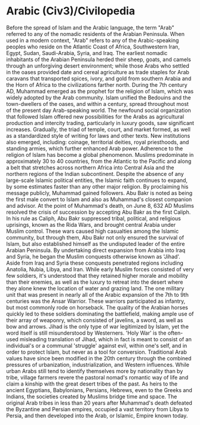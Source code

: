 # Arabic (Civ3)/Civilopedia

 
Before the spread of Islam and the Arabic language, the term "Arab" referred to any of the nomadic residents of the Arabian Peninsula. When used in a modern context, "Arab" refers to any of the Arabic-speaking peoples who reside on the Atlantic Coast of Africa, Southwestern Iran, Egypt, Sudan, Saudi-Arabia, Syria, and Iraq. The earliest nomadic inhabitants of the Arabian Peninsula herded their sheep, goats, and camels through an unforgiving desert environment; while those Arabs who settled in the oases provided date and cereal agriculture as trade staples for Arab caravans that transported spices, ivory, and gold from southern Arabia and the Horn of Africa to the civilizations farther north.
During the 7th century AD, Muhammad emerged as the prophet for the religion of Islam, which was widely adopted by the Arab community. Islam unified the Bedouins and the town-dwellers of the oases, and within a century, spread throughout most of the present day Arab-speaking world. The newfound social organization that followed Islam offered new possibilities for the Arabs as agricultural production and intercity trading, particularly in luxury goods, saw significant increases. Gradually, the triad of temple, court, and market formed, as well as a standardized style of writing for laws and other texts. New institutions also emerged, including: coinage, territorial deities, royal priesthoods, and standing armies, which further enhanced Arab power. Adherence to the religion of Islam has become a global phenomenon. Muslims predominate in approximately 30 to 40 countries, from the Atlantic to the Pacific and along a belt that stretches across northern Africa into Central Asia and the northern regions of the Indian subcontinent. Despite the absence of any large-scale Islamic political entities, the Islamic faith continues to expand, by some estimates faster than any other major religion.
By proclaiming his message publicly, Muhammad gained followers. Abu Bakr is noted as being the first male convert to Islam and also as Muhammad's closest companion and advisor. At the point of Muhammad's death, on June 8, 632 AD Muslims resolved the crisis of succession by accepting Abu Bakr as the first Caliph. In his rule as Caliph, Abu Bakr suppressed tribal, political, and religious uprisings, known as the Rida Wars, and brought central Arabia under Muslim control. These wars caused high casualties among the Islamic community, but through them, Abu Bakr not only ensured the survival of Islam, but also established himself as the undisputed leader of the entire Arabian Peninsula. By undertaking direct expansion from Arabia into Iraq and Syria, he began the Muslim conquests otherwise known as 'Jihad'. Aside from Iraq and Syria these conquests penetrated regions including Anatolia, Nubia, Libya, and Iran. While early Muslim forces consisted of very few soldiers, it's understood that they retained higher morale and mobility than their enemies, as well as the luxury to retreat into the desert where they alone knew the location of water and grazing land. The one military unit that was present in nearly all of the Arabic expansion of the 7th to 9th centuries was the Ansar Warrior. These warriors participated as infantry, but most commonly rode on horseback. The quality of the Arabian horses quickly led to these soldiers dominating the battlefield, making ample use of their array of weaponry, which consisted of javelins, a sword, as well as bow and arrows. Jihad is the only type of war legitimized by Islam, yet the word itself is still misunderstood by Westerners. 'Holy War' is the often-used misleading translation of Jihad, which in fact is meant to consist of an individual's or a communal 'struggle' against evil, within one's self, and in order to protect Islam, but never as a tool for conversion.
Traditional Arab values have since been modified in the 20th century through the combined pressures of urbanization, industrialization, and Western influences. While urban Arabs still tend to identify themselves more by nationality than by tribe, village farmers revere the pastoral nomad's romantic way of life and claim a kinship with the great desert tribes of the past. As heirs to the ancient Egyptians, Babylonians, Persians, Hebrews, even to the Greeks and Indians, the societies created by Muslims bridge time and space. The original Arab tribes in less than 20 years after Muhammad's death defeated the Byzantine and Persian empires, occupied a vast territory from Libya to Persia, and then developed into the Arab, or Islamic, Empire known today.